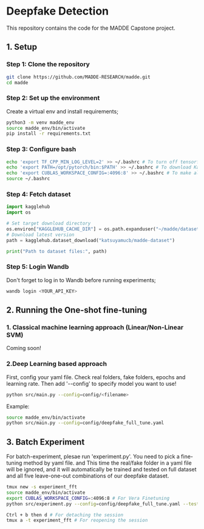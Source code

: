 # Deepfake Detection

This repository contains the code for the MADDE Capstone project.

## 1. Setup

### Step 1: Clone the repository

```bash
git clone https://github.com/MADDE-RESEARCH/madde.git
cd madde
```

### Step 2: Set up the environment
Create a virtual env and install requirements;
```bash
python3 -m venv madde_env
source madde_env/bin/activate
pip install -r requirements.txt
```

### Step 3: Configure bash

```bash
echo 'export TF_CPP_MIN_LOG_LEVEL=2' >> ~/.bashrc # To turn off tensorflow's warning
echo 'export PATH=/opt/pytorch/bin:$PATH' >> ~/.bashrc # To download Kaggle dataset
echo 'export CUBLAS_WORKSPACE_CONFIG=:4096:8' >> ~/.bashrc # To make algorithm deterministic
source ~/.bashrc
```

### Step 4: Fetch dataset

```python
import kagglehub
import os

# Set target download directory
os.environ["KAGGLEHUB_CACHE_DIR"] = os.path.expanduser("~/madde/datasets")
# Download latest version
path = kagglehub.dataset_download("katsuyamucb/madde-dataset")

print("Path to dataset files:", path)
```

### Step 5: Login Wandb
Don't forget to log in to Wandb before running experiments;
```bash
wandb login <YOUR_API_KEY>
```

## 2. Running the One-shot fine-tuning


### 1. Classical machine learning approach (Linear/Non-Linear SVM)

Coming soon!

### 2.Deep Learning based approach
First, config your yaml file. Check real folders, fake folders, epochs and learning rate.
Then add '--config' to specify model you want to use!

```bash
python src/main.py --config=config/<filename>
```

Example:

```bash
source madde_env/bin/activate
python src/main.py --config=config/deepfake_full_tune.yaml
```

## 3. Batch Experiment

For batch-experiment, plesae run 'experiment.py'.
You need to pick a fine-tuning method by yaml file. and 
This time the real/fake folder in a yaml file will be ignored, and it will automatically be trained and tested on full dataset and all five leave-one-out combinations of our deepfake dataset.

```bash
tmux new -s experiment_fft
source madde_env/bin/activate
export CUBLAS_WORKSPACE_CONFIG=:4096:8 # For Vera Finetuning
python src/experiment.py --config=config/deepfake_full_tune.yaml --test_split Test
```
```bash
Ctrl + b then d # For detaching the session
tmux a -t experiment_fft # For reopening the session
```
